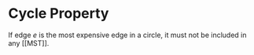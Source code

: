 # Cycle Property

If edge $e$ is the most expensive edge in a circle, it must not be included in any [[MST]].